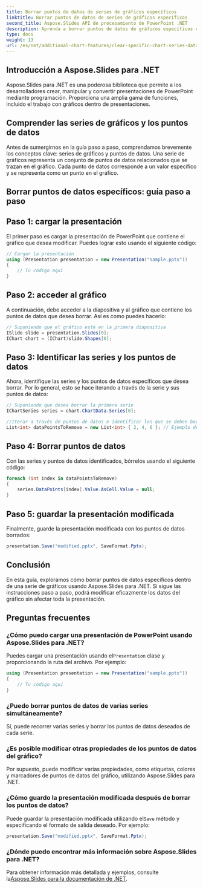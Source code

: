```yaml
---
title: Borrar puntos de datos de series de gráficos específicos
linktitle: Borrar puntos de datos de series de gráficos específicos
second_title: Aspose.Slides API de procesamiento de PowerPoint .NET
description: Aprenda a borrar puntos de datos de gráficos específicos en Aspose.Slides para .NET. Guía paso a paso con código fuente incluido.
type: docs
weight: 13
url: /es/net/additional-chart-features/clear-specific-chart-series-data-points-data/
---
```


## Introducción a Aspose.Slides para .NET

Aspose.Slides para .NET es una poderosa biblioteca que permite a los desarrolladores crear, manipular y convertir presentaciones de PowerPoint mediante programación. Proporciona una amplia gama de funciones, incluido el trabajo con gráficos dentro de presentaciones.

## Comprender las series de gráficos y los puntos de datos

Antes de sumergirnos en la guía paso a paso, comprendamos brevemente los conceptos clave: series de gráficos y puntos de datos. Una serie de gráficos representa un conjunto de puntos de datos relacionados que se trazan en el gráfico. Cada punto de datos corresponde a un valor específico y se representa como un punto en el gráfico.

## Borrar puntos de datos específicos: guía paso a paso

## Paso 1: cargar la presentación

El primer paso es cargar la presentación de PowerPoint que contiene el gráfico que desea modificar. Puedes lograr esto usando el siguiente código:

```csharp
// Cargar la presentación
using (Presentation presentation = new Presentation("sample.pptx"))
{
    // Tu código aquí
}
```

## Paso 2: acceder al gráfico

A continuación, debe acceder a la diapositiva y al gráfico que contiene los puntos de datos que desea borrar. Así es como puedes hacerlo:

```csharp
// Suponiendo que el gráfico esté en la primera diapositiva
ISlide slide = presentation.Slides[0];
IChart chart = (IChart)slide.Shapes[0];
```

## Paso 3: Identificar las series y los puntos de datos

Ahora, identifique las series y los puntos de datos específicos que desea borrar. Por lo general, esto se hace iterando a través de la serie y sus puntos de datos:

```csharp
// Suponiendo que desea borrar la primera serie
IChartSeries series = chart.ChartData.Series[0];

//Iterar a través de puntos de datos e identificar los que se deben borrar
List<int> dataPointsToRemove = new List<int> { 2, 4, 6 }; // Ejemplo de índices de puntos de datos
```

## Paso 4: Borrar puntos de datos

Con las series y puntos de datos identificados, bórrelos usando el siguiente código:

```csharp
foreach (int index in dataPointsToRemove)
{
    series.DataPoints[index].Value.AsCell.Value = null;
}
```

## Paso 5: guardar la presentación modificada

Finalmente, guarde la presentación modificada con los puntos de datos borrados:

```csharp
presentation.Save("modified.pptx", SaveFormat.Pptx);
```

## Conclusión

En esta guía, exploramos cómo borrar puntos de datos específicos dentro de una serie de gráficos usando Aspose.Slides para .NET. Si sigue las instrucciones paso a paso, podrá modificar eficazmente los datos del gráfico sin afectar toda la presentación.

## Preguntas frecuentes

### ¿Cómo puedo cargar una presentación de PowerPoint usando Aspose.Slides para .NET?

 Puedes cargar una presentación usando el`Presentation` clase y proporcionando la ruta del archivo. Por ejemplo:
```csharp
using (Presentation presentation = new Presentation("sample.pptx"))
{
    // Tu código aquí
}
```

### ¿Puedo borrar puntos de datos de varias series simultáneamente?

Sí, puede recorrer varias series y borrar los puntos de datos deseados de cada serie.

### ¿Es posible modificar otras propiedades de los puntos de datos del gráfico?

Por supuesto, puede modificar varias propiedades, como etiquetas, colores y marcadores de puntos de datos del gráfico, utilizando Aspose.Slides para .NET.

### ¿Cómo guardo la presentación modificada después de borrar los puntos de datos?

 Puede guardar la presentación modificada utilizando el`Save` método y especificando el formato de salida deseado. Por ejemplo:
```csharp
presentation.Save("modified.pptx", SaveFormat.Pptx);
```

### ¿Dónde puedo encontrar más información sobre Aspose.Slides para .NET?

 Para obtener información más detallada y ejemplos, consulte la[Aspose.Slides para la documentación de .NET](https://reference.aspose.com/slides/net/).